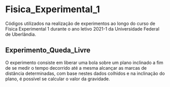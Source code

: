 # Fisica_Experimental_1
Códigos utilizados na realização de experimentos ao longo do curso de Física Experimental 1 durante o ano letivo 2021-1 da Universidade Federal de Uberlândia.

## Experimento_Queda_Livre
O experimento consiste em liberar uma bola sobre um plano inclinado a fim de se medir o tempo decorrido até a mesma alcançar as marcas de distância determinadas, com base nestes dados colhidos e na inclinação do plano, é possível se calcular o valor da gravidade. 
